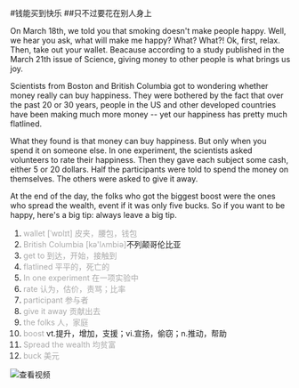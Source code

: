 #钱能买到快乐
##只不过要花在别人身上

On March 18th, we told you that smoking doesn't make people happy. Well, we hear you ask, what will make me happy? What? What?! 
Ok, first, relax. Then, take out your wallet. Beacause according to a study published in the March 21th issue of Science, giving money to other people is what brings us joy.

Scientists from Boston and British Columbia got to wondering whether money really can buy happiness. They were bothered by the fact that over the past 20 or 30 years, people in the US and other developed countries have been making much more money -- yet our happiness has pretty much flatlined.

What they found is that money can buy happiness. But only when you spend it on someone else. In one experiment, the scientists asked volunteers to rate their happiness. Then they gave each subject some cash, either 5 or 20 dollars. Half the participants were told to spend the money on themselves. The others were asked to give it away.

At the end of the day, the folks who got the biggest boost were the ones who spread the wealth, event if it was only five bucks. So if you want to be happy, here's a big tip: always leave a big tip.


1. <font color=#A9A9A9>wallet [ˈwɒlɪt] 皮夹，腰包，钱包</font>
2. <font color=#A9A9A9>British Columbia [kə'lʌmbiə]</font>不列颠哥伦比亚</font>
3. <font color=#A9A9A9>get to 到达，开始，接触到</font>
4. <font color=#A9A9A9>flatlined 平平的，死亡的</font>
5. <font color=#A9A9A9>In one experiment 在一项实验中</font>
6. <font color=#A9A9A9>rate 认为，估价，责骂；比率</font>
7. <font color=#A9A9A9>participant 参与者</font>
8. <font color=#A9A9A9>give it away 贡献出去</font>
9. <font color=#A9A9A9>the folks 人，家庭</font>
10. <font color=#A9A9A9>boost </font>vt.提升，增加，支援；vi.宣扬，偷窃；n.推动，帮助</font>
11. <font color=#A9A9A9>Spread the wealth 均贫富</font>
12. <font color=#A9A9A9>buck 美元</font>

![查看视频](https://pan.baidu.com/play/video#/video?path=%2FLearning_Blog%2F20210113.mp4&t=-1)
